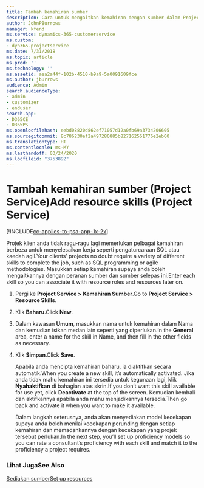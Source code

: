 ```yaml
---
title: Tambah kemahiran sumber
description: Cara untuk mengaitkan kemahiran dengan sumber dalam Project Service
author: JohnPBurrows
manager: kfend
ms.service: dynamics-365-customerservice
ms.custom:
- dyn365-projectservice
ms.date: 7/31/2018
ms.topic: article
ms.prod: ''
ms.technology: ''
ms.assetid: aea2a44f-102b-4510-b9a9-5a0091609fce
ms.author: jburrows
audience: Admin
search.audienceType:
- admin
- customizer
- enduser
search.app:
- D365CE
- D365PS
ms.openlocfilehash: eebd08820d862ef71057d12a0fb69a3734206605
ms.sourcegitcommit: 8c786230ef2a497280885b827162561776e2eb00
ms.translationtype: HT
ms.contentlocale: ms-MY
ms.lasthandoff: 03/24/2020
ms.locfileid: "3753892"
---
```

# <a name="add-resource-skills-project-service"></a><span data-ttu-id="ac287-103">Tambah kemahiran sumber (Project Service)</span><span class="sxs-lookup"><span data-stu-id="ac287-103">Add resource skills (Project Service)</span></span>

[!INCLUDE[cc-applies-to-psa-app-1x-2x](../includes/cc-applies-to-psa-app-1x-2x.md)]

<span data-ttu-id="ac287-104">Projek klien anda tidak ragu-ragu lagi memerlukan pelbagai kemahiran berbeza untuk menyelesaikan kerja seperti pengaturcaraan SQL atau kaedah agil.</span><span class="sxs-lookup"><span data-stu-id="ac287-104">Your clients’ projects no doubt require a variety of different skills to complete the job, such as SQL programming or agile methodologies.</span></span> <span data-ttu-id="ac287-105">Masukkan setiap kemahiran supaya anda boleh mengaitkannya dengan peranan sumber dan sumber selepas ini.</span><span class="sxs-lookup"><span data-stu-id="ac287-105">Enter each skill so you can associate it with resource roles and resources later on.</span></span>  
  
1. <span data-ttu-id="ac287-106">Pergi ke **Project Service > Kemahiran Sumber**.</span><span class="sxs-lookup"><span data-stu-id="ac287-106">Go to **Project Service > Resource Skills**.</span></span>  
  
2. <span data-ttu-id="ac287-107">Klik **Baharu**.</span><span class="sxs-lookup"><span data-stu-id="ac287-107">Click **New**.</span></span>  
  
3. <span data-ttu-id="ac287-108">Dalam kawasan **Umum**, masukkan nama untuk kemahiran dalam Nama dan kemudian isikan medan lain seperti yang diperlukan.</span><span class="sxs-lookup"><span data-stu-id="ac287-108">In the **General** area, enter a name for the skill in Name, and then fill in the other fields as necessary.</span></span>  
  
4. <span data-ttu-id="ac287-109">Klik **Simpan**.</span><span class="sxs-lookup"><span data-stu-id="ac287-109">Click **Save**.</span></span>  
  
   <span data-ttu-id="ac287-110">Apabila anda mencipta kemahiran baharu, ia diaktifkan secara automatik.</span><span class="sxs-lookup"><span data-stu-id="ac287-110">When you create a new skill, it’s automatically activated.</span></span> <span data-ttu-id="ac287-111">Jika anda tidak mahu kemahiran ini tersedia untuk kegunaan lagi, klik **Nyahaktifkan** di bahagian atas skrin.</span><span class="sxs-lookup"><span data-stu-id="ac287-111">If you don’t want this skill available for use yet, click **Deactivate** at the top of the screen.</span></span> <span data-ttu-id="ac287-112">Kemudian kembali dan aktifkannya apabila anda mahu menjadikannya tersedia.</span><span class="sxs-lookup"><span data-stu-id="ac287-112">Then go back and activate it when you want to make it available.</span></span>  
  
   <span data-ttu-id="ac287-113">Dalam langkah seterusnya, anda akan menyediakan model kecekapan supaya anda boleh menilai kecekapan perunding dengan setiap kemahiran dan memadankannya dengan kecekapan yang projek tersebut perlukan.</span><span class="sxs-lookup"><span data-stu-id="ac287-113">In the next step, you’ll set up proficiency models so you can rate a consultant’s proficiency with each skill and match it to the proficiency a project requires.</span></span>  
  
### <a name="see-also"></a><span data-ttu-id="ac287-114">Lihat Juga</span><span class="sxs-lookup"><span data-stu-id="ac287-114">See Also</span></span>  
 [<span data-ttu-id="ac287-115">Sediakan sumber</span><span class="sxs-lookup"><span data-stu-id="ac287-115">Set up resources</span></span>](../project-service/set-up-resources.md)
